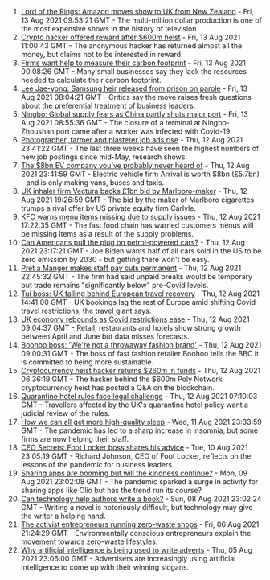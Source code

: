 1. [Lord of the Rings: Amazon moves show to UK from New Zealand](https://www.bbc.co.uk/news/business-58196473) - Fri, 13 Aug 2021 09:53:21 GMT - The multi-million dollar production is one of the most expensive shows in the history of television.
2. [Crypto hacker offered reward after $600m heist](https://www.bbc.co.uk/news/business-58193396) - Fri, 13 Aug 2021 11:00:43 GMT - The anonymous hacker has returned almost all the money, but claims not to be interested in reward.
3. [Firms want help to measure their carbon footprint](https://www.bbc.co.uk/news/business-58167618) - Fri, 13 Aug 2021 00:08:26 GMT - Many small businesses say they lack the resources needed to calculate their carbon footprint.
4. [Lee Jae-yong: Samsung heir released from prison on parole](https://www.bbc.co.uk/news/world-asia-58196575) - Fri, 13 Aug 2021 08:04:21 GMT - Critics say the move raises fresh questions about the preferential treatment of business leaders.
5. [Ningbo: Global supply fears as China partly shuts major port](https://www.bbc.co.uk/news/business-58196477) - Fri, 13 Aug 2021 08:55:36 GMT - The closure of a terminal at Ningbo-Zhoushan port came after a worker was infected with Covid-19.
6. [Photographer, farmer and plasterer job ads rise](https://www.bbc.co.uk/news/business-58180312) - Thu, 12 Aug 2021 23:41:22 GMT - The last three weeks have seen the highest numbers of new job postings since mid-May, research shows.
7. [The $8bn EV company you’ve probably never heard of](https://www.bbc.co.uk/news/business-58174043) - Thu, 12 Aug 2021 23:41:59 GMT - Electric vehicle firm Arrival is worth $8bn (£5.7bn) - and is only making vans, buses and taxis.
8. [UK inhaler firm Vectura backs £1bn bid by Marlboro-maker](https://www.bbc.co.uk/news/business-58193391) - Thu, 12 Aug 2021 19:26:59 GMT - The bid by the maker of Marlboro cigarettes trumps a rival offer by US private equity firm Carlyle.
9. [KFC warns menu items missing due to supply issues](https://www.bbc.co.uk/news/business-58180308) - Thu, 12 Aug 2021 17:22:35 GMT - The fast food chain has warned customers menus will be missing items as a result of the supply problems.
10. [Can Americans pull the plug on petrol-powered cars?](https://www.bbc.co.uk/news/business-58123729) - Thu, 12 Aug 2021 23:17:21 GMT - Joe Biden wants half of all cars sold in the US to be zero emission by 2030 - but getting there won't be easy.
11. [Pret a Manger makes staff pay cuts permanent](https://www.bbc.co.uk/news/business-58186299) - Thu, 12 Aug 2021 22:45:32 GMT - The firm had said unpaid breaks would be temporary but trade remains "significantly below" pre-Covid levels.
12. [Tui boss: UK falling behind European travel recovery](https://www.bbc.co.uk/news/business-58184088) - Thu, 12 Aug 2021 14:41:00 GMT - UK bookings lag the rest of Europe amid shifting Covid travel restrictions, the travel giant says.
13. [UK economy rebounds as Covid restrictions ease](https://www.bbc.co.uk/news/uk-58183519) - Thu, 12 Aug 2021 09:04:37 GMT - Retail, restaurants and hotels show strong growth between April and June but data misses forecasts.
14. [Boohoo boss: 'We're not a throwaway fashion brand'](https://www.bbc.co.uk/news/business-58160237) - Thu, 12 Aug 2021 09:00:31 GMT - The boss of fast fashion retailer Boohoo tells the BBC it is committed to being more sustainable.
15. [Cryptocurrency heist hacker returns $260m in funds](https://www.bbc.co.uk/news/business-58180692) - Thu, 12 Aug 2021 06:36:19 GMT - The hacker behind the $600m Poly Network cryptocurrency heist has posted a Q&A on the blockchain.
16. [Quarantine hotel rules face legal challenge](https://www.bbc.co.uk/news/business-58180307) - Thu, 12 Aug 2021 07:10:03 GMT - Travellers affected by the UK's quarantine hotel policy want a judicial review of the rules.
17. [How we can all get more high-quality sleep](https://www.bbc.co.uk/news/business-58148044) - Wed, 11 Aug 2021 23:33:59 GMT - The pandemic has led to a sharp increase in insomnia, but some firms are now helping their staff.
18. [CEO Secrets: Foot Locker boss shares his advice](https://www.bbc.co.uk/news/business-58101254) - Tue, 10 Aug 2021 23:05:19 GMT - Richard Johnson, CEO of Foot Locker, reflects on the lessons of the pandemic for business leaders.
19. [Sharing apps are booming but will the kindness continue?](https://www.bbc.co.uk/news/business-57981598) - Mon, 09 Aug 2021 23:02:08 GMT - The pandemic sparked a surge in activity for sharing apps like Olio but has the trend run its course?
20. [Can technology help authors write a book?](https://www.bbc.co.uk/news/business-58098481) - Sun, 08 Aug 2021 23:02:24 GMT - Writing a novel is notoriously difficult, but technology may give the writer a helping hand.
21. [The activist entrepreneurs running zero-waste shops](https://www.bbc.co.uk/news/business-57920754) - Fri, 06 Aug 2021 21:24:29 GMT - Environmentally conscious entrepreneurs explain the movement towards zero-waste lifestyles.
22. [Why artificial intelligence is being used to write adverts](https://www.bbc.co.uk/news/business-57781557) - Thu, 05 Aug 2021 23:06:00 GMT - Advertisers are increasingly using artificial intelligence to come up with their winning slogans.
